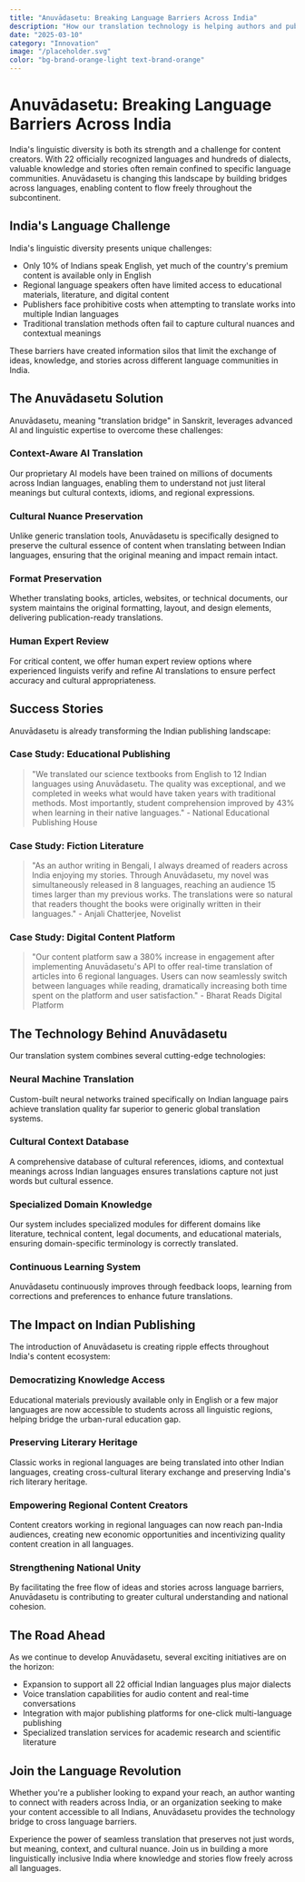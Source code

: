 ```yaml
---
title: "Anuvādasetu: Breaking Language Barriers Across India"
description: "How our translation technology is helping authors and publishers reach millions of new readers in native Indian languages."
date: "2025-03-10"
category: "Innovation"
image: "/placeholder.svg"
color: "bg-brand-orange-light text-brand-orange"
---
```


# Anuvādasetu: Breaking Language Barriers Across India

India's linguistic diversity is both its strength and a challenge for content creators. With 22 officially recognized languages and hundreds of dialects, valuable knowledge and stories often remain confined to specific language communities. Anuvādasetu is changing this landscape by building bridges across languages, enabling content to flow freely throughout the subcontinent.

## India's Language Challenge

India's linguistic diversity presents unique challenges:

- Only 10% of Indians speak English, yet much of the country's premium content is available only in English
- Regional language speakers often have limited access to educational materials, literature, and digital content
- Publishers face prohibitive costs when attempting to translate works into multiple Indian languages
- Traditional translation methods often fail to capture cultural nuances and contextual meanings

These barriers have created information silos that limit the exchange of ideas, knowledge, and stories across different language communities in India.

## The Anuvādasetu Solution

Anuvādasetu, meaning "translation bridge" in Sanskrit, leverages advanced AI and linguistic expertise to overcome these challenges:

### Context-Aware AI Translation

Our proprietary AI models have been trained on millions of documents across Indian languages, enabling them to understand not just literal meanings but cultural contexts, idioms, and regional expressions.

### Cultural Nuance Preservation

Unlike generic translation tools, Anuvādasetu is specifically designed to preserve the cultural essence of content when translating between Indian languages, ensuring that the original meaning and impact remain intact.

### Format Preservation

Whether translating books, articles, websites, or technical documents, our system maintains the original formatting, layout, and design elements, delivering publication-ready translations.

### Human Expert Review

For critical content, we offer human expert review options where experienced linguists verify and refine AI translations to ensure perfect accuracy and cultural appropriateness.

## Success Stories

Anuvādasetu is already transforming the Indian publishing landscape:

### Case Study: Educational Publishing

> "We translated our science textbooks from English to 12 Indian languages using Anuvādasetu. The quality was exceptional, and we completed in weeks what would have taken years with traditional methods. Most importantly, student comprehension improved by 43% when learning in their native languages." - National Educational Publishing House

### Case Study: Fiction Literature

> "As an author writing in Bengali, I always dreamed of readers across India enjoying my stories. Through Anuvādasetu, my novel was simultaneously released in 8 languages, reaching an audience 15 times larger than my previous works. The translations were so natural that readers thought the books were originally written in their languages." - Anjali Chatterjee, Novelist

### Case Study: Digital Content Platform

> "Our content platform saw a 380% increase in engagement after implementing Anuvādasetu's API to offer real-time translation of articles into 6 regional languages. Users can now seamlessly switch between languages while reading, dramatically increasing both time spent on the platform and user satisfaction." - Bharat Reads Digital Platform

## The Technology Behind Anuvādasetu

Our translation system combines several cutting-edge technologies:

### Neural Machine Translation

Custom-built neural networks trained specifically on Indian language pairs achieve translation quality far superior to generic global translation systems.

### Cultural Context Database

A comprehensive database of cultural references, idioms, and contextual meanings across Indian languages ensures translations capture not just words but cultural essence.

### Specialized Domain Knowledge

Our system includes specialized modules for different domains like literature, technical content, legal documents, and educational materials, ensuring domain-specific terminology is correctly translated.

### Continuous Learning System

Anuvādasetu continuously improves through feedback loops, learning from corrections and preferences to enhance future translations.

## The Impact on Indian Publishing

The introduction of Anuvādasetu is creating ripple effects throughout India's content ecosystem:

### Democratizing Knowledge Access

Educational materials previously available only in English or a few major languages are now accessible to students across all linguistic regions, helping bridge the urban-rural education gap.

### Preserving Literary Heritage

Classic works in regional languages are being translated into other Indian languages, creating cross-cultural literary exchange and preserving India's rich literary heritage.

### Empowering Regional Content Creators

Content creators working in regional languages can now reach pan-India audiences, creating new economic opportunities and incentivizing quality content creation in all languages.

### Strengthening National Unity

By facilitating the free flow of ideas and stories across language barriers, Anuvādasetu is contributing to greater cultural understanding and national cohesion.

## The Road Ahead

As we continue to develop Anuvādasetu, several exciting initiatives are on the horizon:

- Expansion to support all 22 official Indian languages plus major dialects
- Voice translation capabilities for audio content and real-time conversations
- Integration with major publishing platforms for one-click multi-language publishing
- Specialized translation services for academic research and scientific literature

## Join the Language Revolution

Whether you're a publisher looking to expand your reach, an author wanting to connect with readers across India, or an organization seeking to make your content accessible to all Indians, Anuvādasetu provides the technology bridge to cross language barriers.

Experience the power of seamless translation that preserves not just words, but meaning, context, and cultural nuance. Join us in building a more linguistically inclusive India where knowledge and stories flow freely across all languages.
